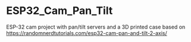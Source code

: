 # ESP32_Cam_Pan_Tilt
ESP-32 cam project with pan/tilt servers and a 3D printed case based on https://randomnerdtutorials.com/esp32-cam-pan-and-tilt-2-axis/
